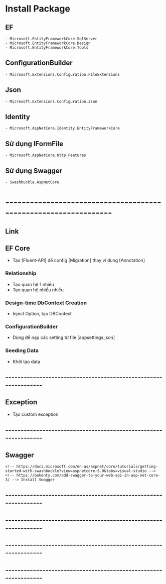 # Install Package
## EF
    - Microsoft.EntityFrameworkCore.SqlServer
    - Microsoft.EntityFrameworkCore.Design
    - Microsoft.EntityFrameworkCore.Tools
## ConfigurationBuilder
    - Microsoft.Extensions.Configuration.FileExtensions

## Json
    - Microsoft.Extensions.Configuration.Json

## Identity 
    - Microsoft.AspNetCore.Identity.EntityFrameworkCore

## Sử dụng IFormFile
    - Microsoft.AspNetCore.Http.Features

## Sử dụng Swagger
    - Swashbuckle.AspNetCore


# ----------------------------------------------------------------
## Link
## EF Core
- Tạo [Fluent-API] để config [Migration] thay vì dùng [Annotation]
    <!-- https://www.learnentityframeworkcore.com/configuration/fluent-api -->

### Relationship
- Tạo quan hệ 1 nhiều
    <!-- https://www.entityframeworktutorial.net/efcore/configure-one-to-many-relationship-using-fluent-api-in-ef-core.aspx -->  
- Tạo quan hệ nhiều nhiều
    <!-- https://www.entityframeworktutorial.net/efcore/configure-many-to-many-relationship-in-ef-core.aspx -->

### Design-time DbContext Creation
- Inject Option, tạo DBContext
    <!-- https://docs.microsoft.com/vi-vn/ef/core/cli/dbcontext-creation?tabs=dotnet-core-cli --> 

### ConfigurationBuilder
- Dùng để nạp các setting từ file [appsettings.json]
    <!-- https://xuanthulab.net/dependency-injection-di-trong-c-voi-servicecollection.html -->

### Seeding Data
- Khởi tạo data
    <!-- https://docs.microsoft.com/vi-vn/ef/core/modeling/data-seeding -->

## ---------------------------------------------------------------
## Exception
- Tạo custom exception
    <!-- https://docs.microsoft.com/en-us/dotnet/standard/exceptions/how-to-create-user-defined-exceptions -->

## ---------------------------------------------------------------
## Swagger
    <!-- https://docs.microsoft.com/en-us/aspnet/core/tutorials/getting-started-with-swashbuckle?view=aspnetcore-5.0&tabs=visual-studio -->
    <!-- https://bekenty.com/add-swagger-to-your-web-api-in-asp-net-core-3/ --> Install Swagger

## ---------------------------------------------------------------
## ---------------------------------------------------------------
## ---------------------------------------------------------------
## ---------------------------------------------------------------